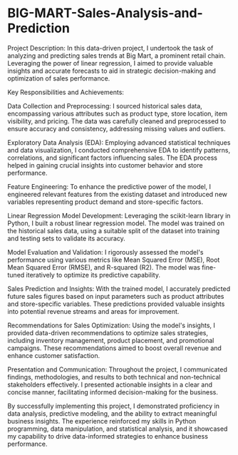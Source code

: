 # BIG-MART-Sales-Analysis-and-Prediction

Project Description:
In this data-driven project, I undertook the task of analyzing and predicting sales trends at Big Mart, a prominent retail chain. Leveraging the power of linear regression, I aimed to provide valuable insights and accurate forecasts to aid in strategic decision-making and optimization of sales performance.

Key Responsibilities and Achievements:

Data Collection and Preprocessing: I sourced historical sales data, encompassing various attributes such as product type, store location, item visibility, and pricing. The data was carefully cleaned and preprocessed to ensure accuracy and consistency, addressing missing values and outliers.

Exploratory Data Analysis (EDA): Employing advanced statistical techniques and data visualization, I conducted comprehensive EDA to identify patterns, correlations, and significant factors influencing sales. The EDA process helped in gaining crucial insights into customer behavior and store performance.

Feature Engineering: To enhance the predictive power of the model, I engineered relevant features from the existing dataset and introduced new variables representing product demand and store-specific factors.

Linear Regression Model Development: Leveraging the scikit-learn library in Python, I built a robust linear regression model. The model was trained on the historical sales data, using a suitable split of the dataset into training and testing sets to validate its accuracy.

Model Evaluation and Validation: I rigorously assessed the model's performance using various metrics like Mean Squared Error (MSE), Root Mean Squared Error (RMSE), and R-squared (R2). The model was fine-tuned iteratively to optimize its predictive capability.

Sales Prediction and Insights: With the trained model, I accurately predicted future sales figures based on input parameters such as product attributes and store-specific variables. These predictions provided valuable insights into potential revenue streams and areas for improvement.

Recommendations for Sales Optimization: Using the model's insights, I provided data-driven recommendations to optimize sales strategies, including inventory management, product placement, and promotional campaigns. These recommendations aimed to boost overall revenue and enhance customer satisfaction.

Presentation and Communication: Throughout the project, I communicated findings, methodologies, and results to both technical and non-technical stakeholders effectively. I presented actionable insights in a clear and concise manner, facilitating informed decision-making for the business.

By successfully implementing this project, I demonstrated proficiency in data analysis, predictive modeling, and the ability to extract meaningful business insights. The experience reinforced my skills in Python programming, data manipulation, and statistical analysis, and it showcased my capability to drive data-informed strategies to enhance business performance.

